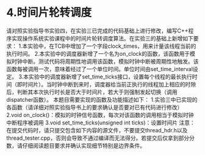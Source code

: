 # **4.时间片轮转调度**

请对照实验指导书实验四，在实验三已完成的代码基础上进行修改，编写C++程序实现操作系统实验课程中的时间片轮转调度算法。在实验三的基础上新增如下要求：
1.本实验中，在TCB中增加了一个字段clock_times，用来计量该线程当前的执行时间。
2.本实验中的调度器新增了一个名为on_clock的函数，该函数用于模拟时钟中断。测试代码将周期性地调用该函数，模拟时钟中断被周期性地触发。该函数每被调用一次，意味着经过了一个单位时间。单位时间由set_time_interval设定。
3.本实验中的调度器新增了set_time_ticks接口，设置每个线程的最长执行时间（即时间片）。当时钟中断到来时，调度器给当前正执行的线程加上相应的时隙后，判断其本次执行时长是否大于时间片，若大于则强制发起切换（调用dispatcher函数）。
本题目需要实现的函数及功能描述如下：
1.实验三中已实现的各函数（请详细对照实验指导书上的要求确认是否要对已有代码进行修改）
2.void on_clock()：模拟的时钟信号函数，每次对该函数的调用相当于模拟时钟中断程序被调用
3.void set_time_ticks(unsigned int ticks)：设置时间片
注意：在提交代码时，请只提交包含如下内容的源文件，不要提交thread_hdr.h以及thread_tester.cpp，否则会导致不通过编译而无法得分。若提交后仅拿到部分分数，请仔细阅读题目要求并确认实现细节特别是边界条件。